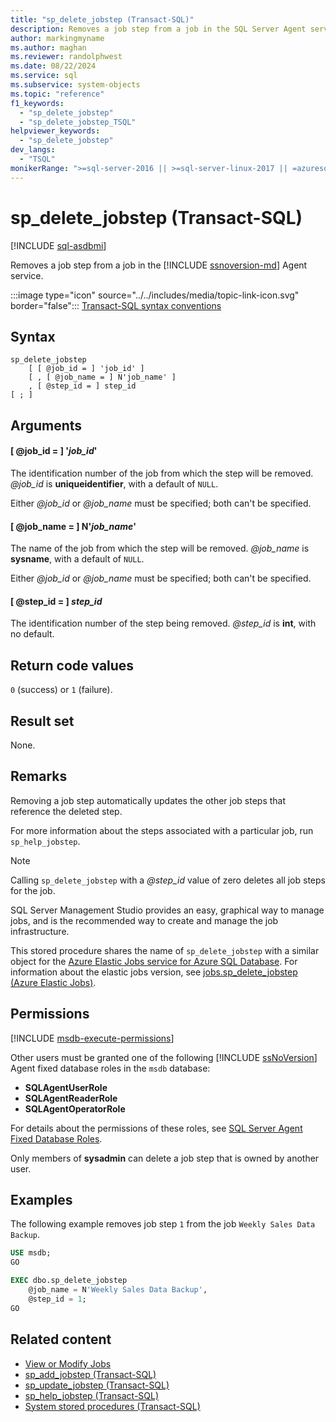 ```yaml
---
title: "sp_delete_jobstep (Transact-SQL)"
description: Removes a job step from a job in the SQL Server Agent service.
author: markingmyname
ms.author: maghan
ms.reviewer: randolphwest
ms.date: 08/22/2024
ms.service: sql
ms.subservice: system-objects
ms.topic: "reference"
f1_keywords:
  - "sp_delete_jobstep"
  - "sp_delete_jobstep_TSQL"
helpviewer_keywords:
  - "sp_delete_jobstep"
dev_langs:
  - "TSQL"
monikerRange: ">=sql-server-2016 || >=sql-server-linux-2017 || =azuresqldb-mi-current"
---
```

# sp_delete_jobstep (Transact-SQL)

[!INCLUDE [sql-asdbmi](../../includes/applies-to-version/sql-asdbmi.md)]

Removes a job step from a job in the [!INCLUDE [ssnoversion-md](../../includes/ssnoversion-md.md)] Agent service.

:::image type="icon" source="../../includes/media/topic-link-icon.svg" border="false"::: [Transact-SQL syntax conventions](../../t-sql/language-elements/transact-sql-syntax-conventions-transact-sql.md)

## Syntax

```syntaxsql
sp_delete_jobstep
    [ [ @job_id = ] 'job_id' ]
    [ , [ @job_name = ] N'job_name' ]
    , [ @step_id = ] step_id
[ ; ]
```

## Arguments

#### [ @job_id = ] '*job_id*'

The identification number of the job from which the step will be removed. *@job_id* is **uniqueidentifier**, with a default of `NULL`.

Either *@job_id* or *@job_name* must be specified; both can't be specified.

#### [ @job_name = ] N'*job_name*'

The name of the job from which the step will be removed. *@job_name* is **sysname**, with a default of `NULL`.

Either *@job_id* or *@job_name* must be specified; both can't be specified.

#### [ @step_id = ] *step_id*

The identification number of the step being removed. *@step_id* is **int**, with no default.

## Return code values

`0` (success) or `1` (failure).

## Result set

None.

## Remarks

Removing a job step automatically updates the other job steps that reference the deleted step.

For more information about the steps associated with a particular job, run `sp_help_jobstep`.

> [!NOTE]  
> Calling `sp_delete_jobstep` with a *@step_id* value of zero deletes all job steps for the job.

SQL Server Management Studio provides an easy, graphical way to manage jobs, and is the recommended way to create and manage the job infrastructure.

This stored procedure shares the name of `sp_delete_jobstep` with a similar object for the [Azure Elastic Jobs service for Azure SQL Database](/azure/azure-sql/database/elastic-jobs-overview?view=azuresql-db&preserve-view=true). For information about the elastic jobs version, see [jobs.sp_delete_jobstep (Azure Elastic Jobs)](sp-delete-jobstep-elastic-jobs-transact-sql.md?view=azuresql-db&preserve-view=true).

## Permissions

[!INCLUDE [msdb-execute-permissions](../../includes/msdb-execute-permissions.md)]

Other users must be granted one of the following [!INCLUDE [ssNoVersion](../../includes/ssnoversion-md.md)] Agent fixed database roles in the `msdb` database:

- **SQLAgentUserRole**
- **SQLAgentReaderRole**
- **SQLAgentOperatorRole**

For details about the permissions of these roles, see [SQL Server Agent Fixed Database Roles](../../ssms/agent/sql-server-agent-fixed-database-roles.md).

Only members of **sysadmin** can delete a job step that is owned by another user.

## Examples

The following example removes job step `1` from the job `Weekly Sales Data Backup`.

```sql
USE msdb;
GO

EXEC dbo.sp_delete_jobstep
    @job_name = N'Weekly Sales Data Backup',
    @step_id = 1;
GO
```

## Related content

- [View or Modify Jobs](../../ssms/agent/view-or-modify-jobs.md)
- [sp_add_jobstep (Transact-SQL)](sp-add-jobstep-transact-sql.md)
- [sp_update_jobstep (Transact-SQL)](sp-update-jobstep-transact-sql.md)
- [sp_help_jobstep (Transact-SQL)](sp-help-jobstep-transact-sql.md)
- [System stored procedures (Transact-SQL)](system-stored-procedures-transact-sql.md)
